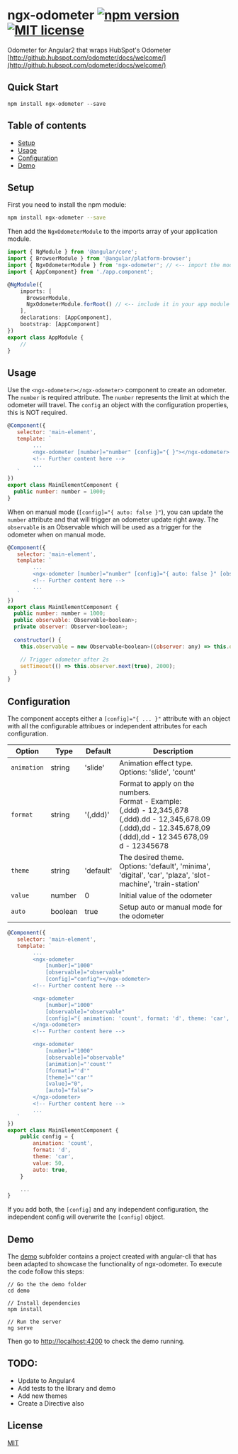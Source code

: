 # ngx-odometer [![npm version](https://img.shields.io/npm/v/ngx-odometer.svg?style=flat)](https://www.npmjs.com/package/ngx-odometer) [![MIT license](http://img.shields.io/badge/license-MIT-brightgreen.svg)](http://opensource.org/licenses/MIT)

Odometer for Angular2 that wraps HubSpot's Odometer [http://github.hubspot.com/odometer/docs/welcome/](http://github.hubspot.com/odometer/docs/welcome/)

## Quick Start

```
npm install ngx-odometer --save
```

## Table of contents

- [Setup](#setup)
- [Usage](#usage)
- [Configuration](#configuration)
- [Demo](#demo)

## Setup

First you need to install the npm module:
```sh
npm install ngx-odometer --save
```

Then add the `NgxOdometerModule` to the imports array of your application module.

```typescript
import { NgModule } from '@angular/core';
import { BrowserModule } from '@angular/platform-browser';
import { NgxOdometerModule } from 'ngx-odometer'; // <-- import the module
import { AppComponent} from './app.component';

@NgModule({
    imports: [
      BrowserModule, 
      NgxOdometerModule.forRoot() // <-- include it in your app module
    ], 
    declarations: [AppComponent],
    bootstrap: [AppComponent]
})
export class AppModule {
    //
}
```

## Usage 

Use the `<ngx-odometer></ngx-odometer>` component to create an odometer. The `number` is required attribute. 
The `number` represents the limit at which the odometer will travel. The `config` an object with the configuration properties, this is NOT required. 

```js
@Component({
   selector: 'main-element',
   template: `
        ...
        <ngx-odometer [number]="number" [config]="{ }"></ngx-odometer>
        <!-- Further content here -->
        ...
   `
})
export class MainElementComponent {
  public number: number = 1000;
}
```

When on manual mode (`[config]="{ auto: false }"`), you can update the `number` attribute and that will trigger an odometer update right away. The `observable` is an Observable which will be used as a trigger for the odometer when on manual mode. 

```js
@Component({
   selector: 'main-element',
   template: `
        ...
        <ngx-odometer [number]="number" [config]="{ auto: false }" [observable]="observable"></ngx-odometer>
        <!-- Further content here -->
        ...
   `
})
export class MainElementComponent {
  public number: number = 1000;
  public observable: Observable<boolean>;
  private observer: Observer<boolean>;
  
  constructor() {
    this.observable = new Observable<boolean>((observer: any) => this.observer = observer).share();

    // Trigger odometer after 2s
    setTimeout(() => this.observer.next(true), 2000);
  }
}
```

## Configuration

The component accepts either a `[config]="{ ... }"` attribute with an object with all the configurable attribues or independent attributes for each configuration.

| Option        | Type      | Default     | Description   |
| --------------| --------- | ----------- |-------------- |
| `animation`   | string    | 'slide'     | Animation effect type. <br> Options: 'slide', 'count'
| `format`      | string    | '(,ddd)'    | Format to apply on the numbers. <br> Format - Example: <br> (,ddd) - 12,345,678 <br> (,ddd).dd - 12,345,678.09 <br> (.ddd),dd - 12.345.678,09 <br> ( ddd),dd - 12 345 678,09 <br> d         -  12345678
| `theme`       | string    | 'default'   | The desired theme. <br> Options: 'default', 'minima', 'digital', 'car', 'plaza', 'slot-machine', 'train-station'
| `value`       | number    | 0           | Initial value of the odometer
| `auto`        | boolean   | true        | Setup auto or manual mode for the odometer

```js
@Component({
   selector: 'main-element',
   template: `
        ...
        <ngx-odometer 
            [number]="1000" 
            [observable]="observable" 
            [config]="config"></ngx-odometer>
        <!-- Further content here -->

        <ngx-odometer 
            [number]="1000" 
            [observable]="observable"
            [config]="{ animation: 'count', format: 'd', theme: 'car', value: 50, auto: false }">
        </ngx-odometer>
        <!-- Further content here -->

        <ngx-odometer 
            [number]="1000"  
            [observable]="observable"
            [animation]="'count'"
            [format]="'d'"
            [theme]="'car'"
            [value]="0",
            [auto]="false">
        </ngx-odometer>
        <!-- Further content here -->
        ...
   `
})
export class MainElementComponent {
    public config = {
        animation: 'count', 
        format: 'd', 
        theme: 'car', 
        value: 50,
        auto: true,
    }

    ...
}
```

If you add both, the `[config]` and any independent configuration, the independent config will overwrite the `[config]` object.

## Demo

The [demo](demo) subfolder contains a project created with angular-cli that has been adapted to showcase the functionality of ngx-odometer.
To execute the code follow this steps:

```
// Go the the demo folder
cd demo

// Install dependencies
npm install

// Run the server
ng serve
```

Then go to [http://localhost:4200](http://localhost:4200/) to check the demo running.

## TODO:

* Update to Angular4
* Add tests to the library and demo
* Add new themes
* Create a Directive also

## License

[MIT](LICENSE)
